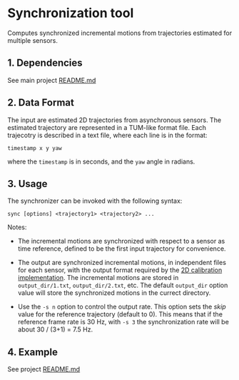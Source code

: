 # Synchronization tool
Computes synchronized incremental motions from trajectories estimated for multiple sensors.

## 1. Dependencies

See main project [README.md](../../README.md)

## 2. Data Format

The input are estimated 2D trajectories from asynchronous sensors. The estimated trajectory are represented in a TUM-like format file. Each trajecotry is described in a text file, where each line is in the format:
```
timestamp x y yaw
```
where the `timestamp` is in seconds, and the `yaw` angle in radians.

## 3. Usage

The synchronizer can be invoked with the following syntax:
```
sync [options] <trajectory1> <trajectory2> ...
```

Notes:

* The incremental motions are synchronized with respect to a sensor as time reference, defined to be the first input trajectory for convenience.

* The output are synchronized incremental motions, in independent files for each sensor, with the output format required by the [2D calibration implementation](https://github.com/dzunigan/calibration2d). The incremental motions are stored in `output_dir/1.txt`, `output_dir/2.txt`, etc. The default `output_dir` option value will store the synchronized motions in the currect directory.

* Use the `-s n` option to control the output rate. This option sets the *skip* value for the reference trajectory (default to 0). This means that if the reference frame rate is 30 Hz, with `-s 3` the synchronization rate will be about 30 / (3+1) = 7.5 Hz.

## 4. Example

See project [README.md](../../README.md)
